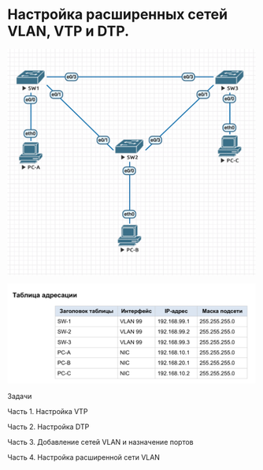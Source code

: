 <h1> Настройка расширенных сетей VLAN, VTP и DTP.</h1>

![](https://github.com/rayakhin/OTUS_Neteng/blob/master/Homework/HW_1/Scheme_Eve-ng.png)

![](https://github.com/rayakhin/OTUS_Neteng/blob/master/Homework/HW_1/IP-Table.png)

Задачи

Часть 1. Настройка VTP

Часть 2. Настройка DTP

Часть 3. Добавление сетей VLAN и назначение портов

Часть 4. Настройка расширенной сети VLAN



